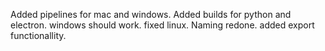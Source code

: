 Added pipelines for mac and windows.
Added builds for python and electron.
windows should work.
fixed linux.
Naming redone.
added export functionallity.